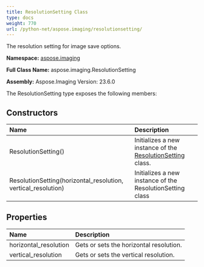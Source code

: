 ```yaml
---
title: ResolutionSetting Class
type: docs
weight: 770
url: /python-net/aspose.imaging/resolutionsetting/
---
```


The resolution setting for image save options.

**Namespace:** [aspose.imaging](/imaging/python-net/aspose.imaging/)

**Full Class Name:** aspose.imaging.ResolutionSetting

**Assembly:**  Aspose.Imaging Version: 23.6.0

The ResolutionSetting type exposes the following members:
## **Constructors**
|**Name**|**Description**|
| :- | :- |
|ResolutionSetting()|Initializes a new instance of the [ResolutionSetting](/imaging/python-net/aspose.imaging/resolutionsetting/) class.|
|ResolutionSetting(horizontal_resolution, vertical_resolution)|Initializes a new instance of the ResolutionSetting class|
## **Properties**
|**Name**|**Description**|
| :- | :- |
|horizontal_resolution|Gets or sets the horizontal resolution.|
|vertical_resolution|Gets or sets the vertical resolution.|
